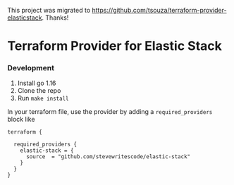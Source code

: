 This project was migrated to https://github.com/tsouza/terraform-provider-elasticstack. Thanks!

# Terraform Provider for Elastic Stack

### Development

1. Install go 1.16
1. Clone the repo
1. Run `make install`

In your terraform file, use the provider by adding a `required_providers` block like

```
terraform {

  required_providers {
    elastic-stack = {
      source  = "github.com/stevewritescode/elastic-stack"
    }
  }
}
```
